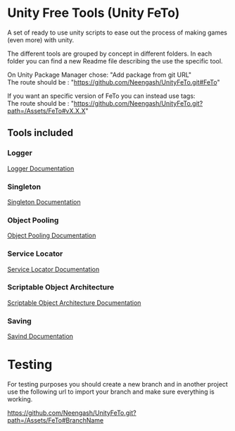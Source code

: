 # Unity Free Tools (Unity FeTo)
A set of ready to use unity scripts to ease out the process of making games (even more) with unity.

The different tools are grouped by concept in different folders.
In each folder you can find a new Readme file describing the use the specific tool.

On Unity Package Manager chose: "Add package from git URL"  
The route should be : "https://github.com/Neengash/UnityFeTo.git#FeTo"

If you want an specific version of FeTo you can instead use tags:  
The route should be : "https://github.com/Neengash/UnityFeTo.git?path=/Assets/FeTo#vX.X.X"


## Tools included

### Logger

[Logger Documentation](/Assets/FeTo/Logging/)

### Singleton

[Singleton Documentation](/Assets/FeTo/Singleton/)

### Object Pooling

[Object Pooling Documentation](/Assets/FeTo/ObjectPool/)

### Service Locator

[Service Locator Documentation](/Assets/FeTo/ServiceLocator/)

### Scriptable Object Architecture

[Scriptable Object Architecture Documentation](/Assets/FeTo/SO_Architecture/)

### Saving

[Savind Documentation](/Assets/FeTo/Saving)

# Testing

For testing purposes you should create a new branch and in another project use the following url to import your branch and make sure everything is working.

https://github.com/Neengash/UnityFeTo.git?path=/Assets/FeTo#BranchName
